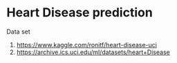 # Heart Disease prediction

Data set
1) https://www.kaggle.com/ronitf/heart-disease-uci
2) https://archive.ics.uci.edu/ml/datasets/heart+Disease
